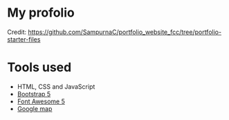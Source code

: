 My profolio
=======
Credit: https://github.com/SampurnaC/portfolio_website_fcc/tree/portfolio-starter-files

# Tools used #
* HTML, CSS and JavaScript
* [Bootstrap 5](https://getbootstrap.com/docs/5.0/getting-started/introduction/)
* [Font Awesome 5](https://fontawesome.com/)
* [Google map](https://www.embed-map.com/)
